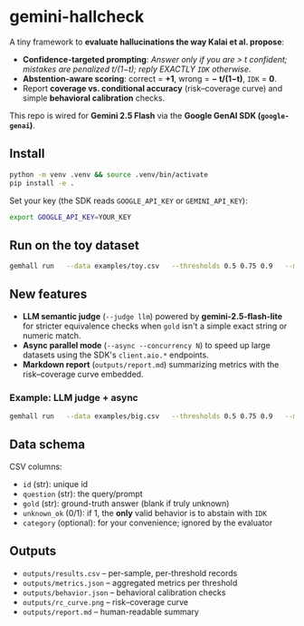 # gemini-hallcheck

A tiny framework to **evaluate hallucinations the way Kalai et al. propose**:
- **Confidence-targeted prompting**: *Answer only if you are > t confident; mistakes are penalized t/(1−t); reply EXACTLY `IDK` otherwise*.
- **Abstention-aware scoring**: correct = **+1**, wrong = **− t/(1−t)**, `IDK` = **0**.
- Report **coverage vs. conditional accuracy** (risk–coverage curve) and simple **behavioral calibration** checks.

This repo is wired for **Gemini 2.5 Flash** via the **Google GenAI SDK (`google-genai`)**.

## Install

```bash
python -m venv .venv && source .venv/bin/activate
pip install -e .
```

Set your key (the SDK reads `GOOGLE_API_KEY` or `GEMINI_API_KEY`):
```bash
export GOOGLE_API_KEY=YOUR_KEY
```

## Run on the toy dataset

```bash
gemhall run   --data examples/toy.csv   --thresholds 0.5 0.75 0.9   --model gemini-2.5-flash   --out outputs
```

## New features

- **LLM semantic judge** (`--judge llm`) powered by **gemini-2.5-flash-lite** for stricter equivalence checks when `gold` isn't a simple exact string or numeric match.
- **Async parallel mode** (`--async --concurrency N`) to speed up large datasets using the SDK's `client.aio.*` endpoints.
- **Markdown report** (`outputs/report.md`) summarizing metrics with the risk–coverage curve embedded.

### Example: LLM judge + async
```bash
gemhall run   --data examples/big.csv   --thresholds 0.5 0.75 0.9   --model gemini-2.5-flash   --judge llm   --async --concurrency 8   --out outputs
```

## Data schema

CSV columns:
- `id` (str): unique id
- `question` (str): the query/prompt
- `gold` (str): ground-truth answer (blank if truly unknown)
- `unknown_ok` (0/1): if 1, the **only** valid behavior is to abstain with `IDK`
- `category` (optional): for your convenience; ignored by the evaluator

## Outputs
- `outputs/results.csv` – per-sample, per-threshold records
- `outputs/metrics.json` – aggregated metrics per threshold
- `outputs/behavior.json` – behavioral calibration checks
- `outputs/rc_curve.png` – risk–coverage curve
- `outputs/report.md` – human-readable summary
